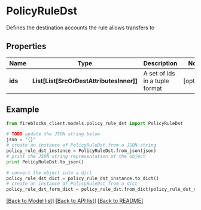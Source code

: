 # PolicyRuleDst

Defines the destination accounts the rule allows transfers to

## Properties

Name | Type | Description | Notes
------------ | ------------- | ------------- | -------------
**ids** | **List[List[SrcOrDestAttributesInner]]** | A set of ids in a tuple format | [optional] 

## Example

```python
from fireblocks_client.models.policy_rule_dst import PolicyRuleDst

# TODO update the JSON string below
json = "{}"
# create an instance of PolicyRuleDst from a JSON string
policy_rule_dst_instance = PolicyRuleDst.from_json(json)
# print the JSON string representation of the object
print PolicyRuleDst.to_json()

# convert the object into a dict
policy_rule_dst_dict = policy_rule_dst_instance.to_dict()
# create an instance of PolicyRuleDst from a dict
policy_rule_dst_form_dict = policy_rule_dst.from_dict(policy_rule_dst_dict)
```
[[Back to Model list]](../README.md#documentation-for-models) [[Back to API list]](../README.md#documentation-for-api-endpoints) [[Back to README]](../README.md)


